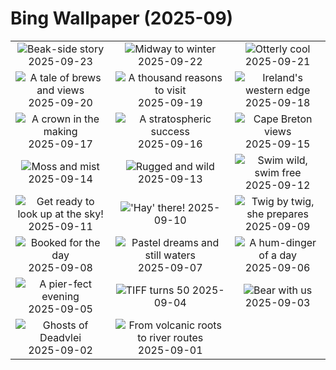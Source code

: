 # Bing Wallpaper (2025-09)

|  |  |  |
|:---:|:---:|:---:|
| ![](https://www.bing.com/th?id=OHR.ToucanForest_EN-CA5712281059_400x240.jpg "Beak-side story") 2025-09-23 | ![](https://www.bing.com/th?id=OHR.AspenEquinox_EN-CA5015758865_400x240.jpg "Midway to winter") 2025-09-22 | ![](https://www.bing.com/th?id=OHR.IceOtters_EN-CA4744258157_400x240.jpg "Otterly cool") 2025-09-21 |
| ![](https://www.bing.com/th?id=OHR.OktoberfestSwing_EN-CA4280103942_400x240.jpg "A tale of brews and views") 2025-09-20 | ![](https://www.bing.com/th?id=OHR.ThousandIslands_EN-CA4060601894_400x240.jpg "A thousand reasons to visit") 2025-09-19 | ![](https://www.bing.com/th?id=OHR.DunquinIreland_EN-CA7995972934_400x240.jpg "Ireland's western edge") 2025-09-18 |
| ![](https://www.bing.com/th?id=OHR.YoungMoose_EN-CA9323513470_400x240.jpg "A crown in the making") 2025-09-17 | ![](https://www.bing.com/th?id=OHR.OzoneEarth_EN-CA7588653763_400x240.jpg "A stratospheric success") 2025-09-16 | ![](https://www.bing.com/th?id=OHR.BrentonHighlandsNP_EN-CA0999765737_400x240.jpg "Cape Breton views") 2025-09-15 |
| ![](https://www.bing.com/th?id=OHR.HohWaterfall_EN-CA7082475802_400x240.jpg "Moss and mist") 2025-09-14 | ![](https://www.bing.com/th?id=OHR.PointReyesSeashore_EN-CA6892620661_400x240.jpg "Rugged and wild") 2025-09-13 | ![](https://www.bing.com/th?id=OHR.SpinnerDolphins_EN-CA6671326546_400x240.jpg "Swim wild, swim free") 2025-09-12 |
| ![](https://www.bing.com/th?id=OHR.ExtremaduraJamon_EN-CA6493942250_400x240.jpg "Get ready to look up at the sky!") 2025-09-11 | ![](https://www.bing.com/th?id=OHR.YorkshireHay_EN-CA6308294683_400x240.jpg "'Hay' there!") 2025-09-10 | ![](https://www.bing.com/th?id=OHR.SwissSquirrel_EN-CA6118791565_400x240.jpg "Twig by twig, she prepares") 2025-09-09 |
| ![](https://www.bing.com/th?id=OHR.OrchardLibrary_EN-CA5905828145_400x240.jpg "Booked for the day") 2025-09-08 | ![](https://www.bing.com/th?id=OHR.BlueGdansk_EN-CA5626237578_400x240.jpg "Pastel dreams and still waters") 2025-09-07 | ![](https://www.bing.com/th?id=OHR.RufousHummer_EN-CA4791906325_400x240.jpg "A hum-dinger of a day") 2025-09-06 |
| ![](https://www.bing.com/th?id=OHR.SunsetPier_EN-CA4630719241_400x240.jpg "A pier-fect evening") 2025-09-05 | ![](https://www.bing.com/th?id=OHR.TiFF25_EN-CA4935162806_400x240.jpg "TIFF turns 50") 2025-09-04 | ![](https://www.bing.com/th?id=OHR.WrestlingBears_EN-CA6711958224_400x240.jpg "Bear with us") 2025-09-03 |
| ![](https://www.bing.com/th?id=OHR.DeadvleiTrees_EN-CA3439734849_400x240.jpg "Ghosts of Deadvlei") 2025-09-02 | ![](https://www.bing.com/th?id=OHR.YellowstoneRiver_EN-CA9627036432_400x240.jpg "From volcanic roots to river routes") 2025-09-01 |  |
